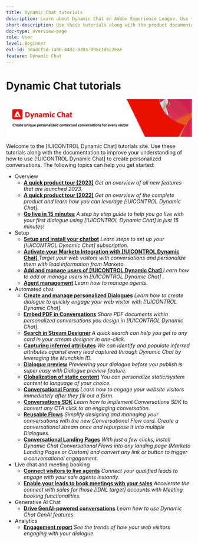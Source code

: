 ```yaml
---
title: Dynamic Chat tutorials
description: Learn about Dynamic Chat on Adobe Experience League. Use these tutorials along with the documentation to improve your understanding of how to use Dynamic Chat to create personalized conversations.
short-description: Use these tutorials along with the product documentation to improve your understanding of the various ways Dynamic Chat can work for you.
doc-type: overview-page
role: User
level: Beginner
exl-id: 3dadcf5d-1a06-44d2-839a-99ac1dbc2eae
feature: Dynamic Chat
---
```

# Dynamic Chat tutorials

![](assets/dynamic-chat-header.png)

Welcome to the [!UICONTROL Dynamic Chat]  tutorials site. Use these tutorials along with the documentation to improve your understanding of how to use [!UICONTROL Dynamic Chat]  to create personalized conversations. The following topics can help you get started:

* Overview
  * **[A quick product tour [2023]](product-tour.md)**
    *Get an overview of all new features that are launched 2023.*
  * **[A quick product tour [2022]](product-tour.md)**
    *Get an overview of the complete product and learn how you can leverage [!UICONTROL Dynamic Chat].*
  * **[Go live in 15 minutes](go-live-in-15-minutes.md)**
    *A step by step guide to help you go live with your first dialogue using [!UICONTROL Dynamic Chat]  in just 15 minutes!*
* Setup
  * **[Setup and install your chatbot](setup.md)**
    *Learn steps to set up your [!UICONTROL Dynamic Chat]  subscription.*
  * **[Activate your Marketo Integration with [!UICONTROL Dynamic Chat] ](marketo-integration.md)**
    *Target your web visitors with conversations and personalize them with lead information from Marketo.*
  * **[Add and manage users of [!UICONTROL Dynamic Chat] ](user-management.md)**
    *Learn how to add or manage users in [!UICONTROL Dynamic Chat] .*
  * **[Agent management](agent-management.md)**
    *Learn how to manage agents.*
* Automated chat
  * **[Create and manage personalized Dialogues](dialogue-management.md)**
    *Learn how to create dialogue to quickly engage your web visitor with [!UICONTROL Dynamic Chat].*
  * **[Embed PDF in Conversations](document-cloud-integration.md)**
    *Share PDF documents within personalized conversations you design in [!UICONTROL Dynamic Chat].*
  * **[Search in Stream Designer](search-in-stream-designer.md)**
    *A quick search can help you get to any card in your stream designer in one-click.*
  * **[Capturing inferred attributes](capture-inferred-attributes.md)**
    *We can identify and populate inferred attributes against every lead captured through Dynamic Chat by leveraging the Munchkin ID.*
  * **[Dialogue preview](dialogue-preview.md)**
    *Previewing your dialogue before you publish is super easy with Dialogue preview feature.*
  * **[Globalization of static content](globalization-of-static-content.md)**
    *You can personalize static/system content to language of your choice.*
  * **[Conversational Forms](conversational-forms.md)**
    *Learn how to engage your website visitors immediately after they fill out a form.*
  * **[Conversations SDK](conversations-sdk.md)**
    *Learn how to implement Conversations SDK to convert any CTA click to an engaging conversation.*
  * **[Reusable Flows](reusable-flows.md)**
    *Simplify designing and managing your conversations with the new Conversational Flow card. Create a conversational stream once and repurpose it into multiple Dialogues.*
  * **[Conversational Landing Pages](conversational-landing-pages.md)**
    *With just a few clicks, install Dynamic Chat Conversational Flows into any landing page (Marketo Landing Pages or Custom) and convert any link or button to trigger a conversational engagement.*
* Live chat and meeting booking
  * **[Connect visitors to live agents](connect-visitors-to-live-agents.md)**
    *Connect your qualified leads to engage with your sale agents instantly.*
  * **[Enable your leads to book meetings with your sales](meeting-booking.md)**
   *Accelerate the connect with sales for those [!DNL target] accounts with Meeting booking functionalities.*
* Generative AI Chat
  * **[Drive GenAI-powered conversations](gen-ai-features.md)**
    *Learn how to use Dynamic Chat GenAI features.*
* Analytics
  * **[Engagement report](engagement-report.md)**
    *See the trends of how your web visitors engaging with your dialogue.*
